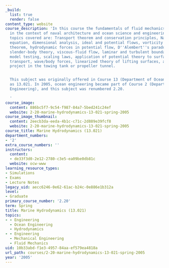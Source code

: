 ```yaml
---
_build:
  list: true
  render: false
content_type: website
course_description: 'In this course the fundamentals of fluid mechanics are developed
  in the context of naval architecture and ocean science and engineering. The various
  topics covered are: Transport theorem and conservation principles, Navier-Stokes''
  equation, dimensional analysis, ideal and potential flows, vorticity and Kelvin''s
  theorem, hydrodynamic forces in potential flow, D''Alembert''s paradox, added-mass,
  slender-body theory, viscous-fluid flow, laminar and turbulent boundary layers,
  model testing, scaling laws, application of potential theory to surface waves, energy
  transport, wave/body forces, linearized theory of lifting surfaces, and experimental
  project in the towing tank or propeller tunnel.


  This subject was originally offered in Course 13 (Department of Ocean Engineering)
  as 13.021. In 2005, ocean engineering became part of Course 2 (Department of Mechanical
  Engineering), and this subject was renumbered 2.20.

  '
course_image:
  content: 886bc5f7-9c54-f987-84a7-5bed241c24ef
  website: 2-20-marine-hydrodynamics-13-021-spring-2005
course_image_thumbnail:
  content: 2eecb3da-eeda-4b1c-c71c-2d889e39fcf8
  website: 2-20-marine-hydrodynamics-13-021-spring-2005
course_title: Marine Hydrodynamics (13.021)
department_numbers:
- '2'
extra_course_numbers: ''
instructors:
  content:
  - de33f3d0-2e12-2780-c3e5-ea09be0db81c
  website: ocw-www
learning_resource_types:
- Simulations
- Exams
- Lecture Notes
legacy_uid: aecc6246-0e62-61ac-b24c-0e886e1b312a
level:
- Graduate
primary_course_number: '2.20'
term: Spring
title: Marine Hydrodynamics (13.021)
topics:
- - Engineering
  - Ocean Engineering
  - Hydrodynamics
- - Engineering
  - Mechanical Engineering
  - Fluid Mechanics
uid: 10b33abd-f1e3-4957-84aa-ef579ea4818a
url_path: courses/2-20-marine-hydrodynamics-13-021-spring-2005
year: '2005'
---
```

